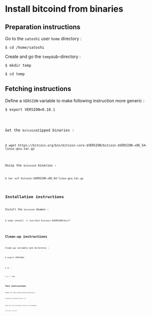 Install bitcoind from binaries
==
Preparation instructions
-
Go to the ```satoshi``` user ```home``` directory :
<pre><code>$ cd /home/satoshi</code></pre>

Create and go the ```temp```sub-directory :
<pre><code>$ mkdir temp</code></pre>
<pre><code>$ cd temp</code></pre>
Fetching instructions
-
Define a ```VERSION``` variable to make following instruction more generic :
<pre><code>$ export VERSION=0.18.1</pre>

Get the ```bitcoind```zipped binaries :
<pre><code>$ wget https://bitcoin.org/bin/bitcoin-core-$VERSION/bitcoin-$VERSION-x86_64-linux-gnu.tar.gz</pre>
Unzip the ```bitcoind``` binaries :
<pre><code>$ tar xzf bitcoin-$VERSION-x86_64-linux-gnu.tar.gz</pre>
Installation instructions
-
Install the ```bitcoind``` deamon :
<pre><code>$ sudo install -t /usr/bin bitcoin-$VERSION/bin/*</pre>
Clean-up instructions
-
Clean-up variable and directory :
<pre><code>$ export VERSION=</pre>
<pre><code>$ cd ..</pre>
<pre><code>$ rm -r temp</pre>
Test instructions
-
Check for the installation directory :
<pre><code>$ whereis bitcoind bitcoin-cli</pre>
Check for the installed version of the deamon :
<pre><code>$ bitcoind -versoion</pre>
